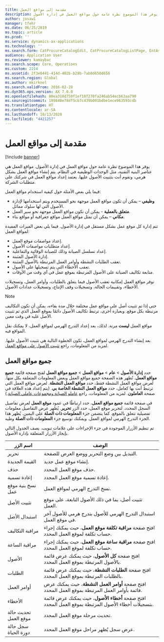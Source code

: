 ```yaml
---
title: مقدمة إلى مواقع العمل
description: يوفر هذا الموضوع نظرة عامة حول مواقع العمل في إدارة الأصول.
author: josaw1
manager: tfehr
ms.date: 06/25/2019
ms.topic: article
ms.prod: ''
ms.service: dynamics-ax-applications
ms.technology: ''
ms.search.form: CatProcureCatalogEdit, CatProcureCatalogListPage, EntAssetFunctionalLocationEditSubLocations, EntAssetFunctionalLocationLookup, EntAssetFunctionalLocationRename, EntAssetFunctionalLocation
audience: Application User
ms.reviewer: kamaybac
ms.search.scope: Core, Operations
ms.custom: 2214
ms.assetid: 2f3e0441-414d-402b-b28b-7ab0d650d658
ms.search.region: Global
ms.author: mkirknel
ms.search.validFrom: 2016-02-28
ms.dyn365.ops.version: AX 7.0.0
ms.openlocfilehash: 80ea318d750f1ef18f270fa246ab54ecb63aa790
ms.sourcegitcommit: 199848e78df5cb7c439b001bdbe1ece963593cdb
ms.translationtype: HT
ms.contentlocale: ar-SA
ms.lasthandoff: 10/13/2020
ms.locfileid: "4421257"
---
```

# <a name="introduction-to-functional-locations"></a>مقدمة إلى مواقع العمل

[!include [banner](../../includes/banner.md)]

 

يوفر هذا الموضوع نظرة عامة حول مواقع العمل في إدارة الأصول. مواقع العمل هي عناصر البنية التقنية، مثل الوحدات الوظيفية في النظام. يتم إنشاء مواقع العمل بشكل هرمي، وتقوم أنت بتثبيت الأصول عليها. يعتمد إعداد مواقع العمل في شركتك على متطلبات الشركة.

فيما يلي بعض الأمثلة حول كيفية استخدام مواقع العمل:

- **وظيفي** – يمكن أن تكون مواقع العمل موجهة نحو المستخدم ويتم استخدامها لإدارة الأصول التي لها سلوك مماثل.
- **متعلق بالعملية** - يمكن أن تكون مواقع العمل موجهة نحو سير العمل.
- **مكاني** – يمكن أن تمثل مواقع العمل مواقع جغرافية أو مواقع بناء.

تتم إدارة كل موقع عمل بشكل مستقل في إدارة الأصول. فيما يلي بعض الميزات المفيدة لمواقع العمل:

- إعداد مواصفات موقع العمل.
- إعداد متطلبات مواصفات الأصول.
- إعداد تسلسل الصيانة وذلك للصيانة الوقائية والتفاعلية.
- إدارة الأصول المثبتة.
- تعقب الطلبات النشطة وأوامر العمل المرتبطة بالأصول المثبتة.
- تعقب الأخطاء التي يتم تسجيلها على الأصول.
- متابعة تكاليف الصيانة على الأصول المرتبطة بموقع عمل في أي وقت من الأوقات.

توفر مواقع العمل إمكانية تعقب الأصول فيما يتعلق بالطلبات، وأوامر العمل، وتسجيلات الأخطاء، وتقييمات الحالة، وتسجيلات وقف الإنتاج، وتسجيلات عدادات الأصول.

> [!NOTE]
> حتى إذا تم تثبيت أصل على مواقع عمل مختلفة خلال مدة بقاءه، يمكن أن تكون التكاليف مرتبطة بكل موقع. وبعبارة أخرى، ترتبط تكاليف الأصول دائمًا بموقع العمل الذي تم تثبيت الأصل عليه في وقت معين.

مواقع العمل **ليست** مرنة. لذلك، بعد إعداد التدرج الهرمي لمواقع العمل، لا يمكنك نقل المواقع فيه. 

بعد إنشاء التدرج الهرمي لمواقع العمل، تكون الخطوة التالية هي تثبيت الأصول عليها. لمزيد من المعلومات، راجع [تثبيت الأصول على مواقع العمل](../functional-locations/install-objects-on-functional-locations.md).

## <a name="all-functional-locations"></a>جميع مواقع العمل

حدد **إدارة الأصول** \> **عام** \> **مواقع العمل** \> **جميع مواقع العمل** لفتح صفحة قائمة **جميع مواقع العمل**. تُظهر هذه الصفحة جميع مواقع العمل وبعض المعلومات المتعلقة بكل منها. لعرض مواقع العمل النشطة فقط، حدد **مواقع العمل النشطة**. لعرض مواقع العمل التي ترتبط أنت بها كعامل، حدد **مواقع العمل النشطة الخاصة بي**. (يتم إعداد هذه العلاقة في صفحة **العاملون**. لمزيد من المعلومات، راجع [عاملو الصيانة ومجموعات عاملي الصيانة](../setup-for-objects/workers-and-worker-groups.md).)

في صفحة قائمة **جميع مواقع العمل**، حدد ارتباطًا في عمود **موقع العمل** لعرض تفاصيل السجل المحدد. لتحرير موقع العمل، حدد الزر **تحرير**. يُظهر عرض التفاصيل معلومات تفصيلية تتعلق بالموقع. كما يتضمن جزء **المعلومات ذات الصلة** على اليمين. يُظهر هذا الجزء التدرج الهرمي لمواقع العمل. ويمكنك توسيع جزء **المعلومات ذات الصلة** وطيه.

تم تنظيم الأزرار الموجودة في جزء الإجراءات على علامات تبويب. يصف الجدول التالي بإيجاز الأزرار المتعلقة بإدارة الأصول.

| اسم الزر                         | الوصف                                                                                                                                  |
|-------------------------------------|----------------------------------------------------------------------------------------------------------------------------------------------|
| تحرير                                | التبديل بين وضع التحرير ووضع العرض للصفحة.                                                                                         |
| القيمة الجديدة                                 | إنشاء موقع عمل جديد.                                                                                                            |
| حذف                              | حذف موقع العمل المحدد.                                                                                                     |
| إعادة تسمية                              | إعادة تسمية موقع العمل المحدد.                                                                                                     |
| نسخ بنية موقع عمل  | نسخ التدرج الهرمي لمواقع العمل.                                                                                                      |
| تثبيت الأصل                       | تثبيت أصل، بما في ذلك الأصول التابعة، على موقع العمل.                                                                        |
| استبدال الأصل                       | استبدال التدرج الهرمي للأصول بتدرج هرمي للأصول آخر في موقع العمل.                                                         |
| مراقبة التكاليف                        | افتح صفحة **مراقبة تكلفة موقع العمل**، حيث يمكنك إجراء حساب تكلفة لموقع العمل المحدد.                |
| مراقبة الساعة                        | افتح صفحة **مراقبة ساعة موقع العمل**، حيث يمكنك إجراء حساب تكلفة لموقع العمل المحدد.                |
| الأصول                              | افتح صفحة **كل الأصول**، حيث يمكنك عرض قائمة بالأصول المرتبطة بموقع العمل المحدد.                      |
| الطلبات                            | افتح صفحة **الطلبات النشطة**، حيث يمكنك عرض قائمة بالطلبات المرتبطة بموقع العمل المحدد.               |
| أوامر العمل                         | افتح صفحة **أوامر العمل النشطة**، حيث يمكنك عرض قائمة بأوامر العمل المرتبطة بموقع العمل المحدد.         |
| الأخطاء                              | افتح صفحة **أخطاء الأصول**، حيث يمكنك عرض قائمة بتسجيلات أخطاء الأصول المرتبطة بموقع العمل المحدد. |
| تحديث حالة موقع العمل    | تحديث مرحلة موقع العمل المحدد.                                                                                        |
| سجل حالة دورة الحياة                 | عرض سجل يُظهر مراحل موقع العمل المحدد.                                                                        |

